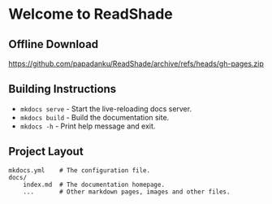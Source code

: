 # Welcome to ReadShade

## Offline Download

<https://github.com/papadanku/ReadShade/archive/refs/heads/gh-pages.zip>

## Building Instructions

- `mkdocs serve` - Start the live-reloading docs server.
- `mkdocs build` - Build the documentation site.
- `mkdocs -h` - Print help message and exit.

## Project Layout

    mkdocs.yml    # The configuration file.
    docs/
        index.md  # The documentation homepage.
        ...       # Other markdown pages, images and other files.
